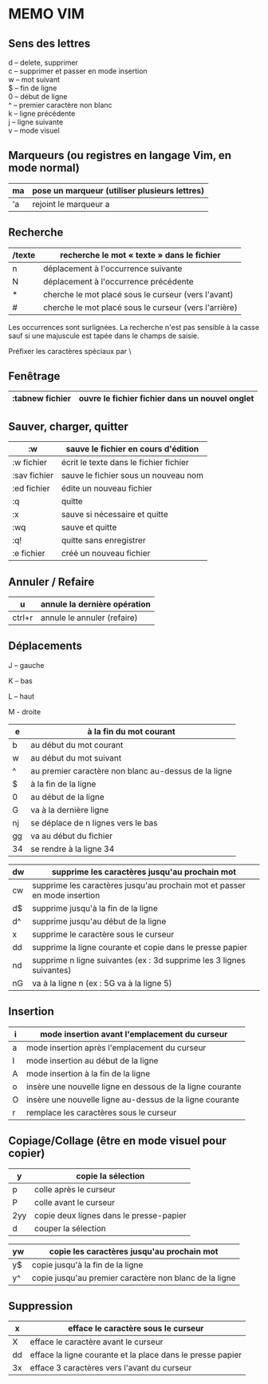 # MEMO VIM

## Sens des lettres

d – delete, supprimer  
c – supprimer et passer en mode insertion  
w – mot suivant  
$ – fin de ligne  
0 – début de ligne  
^ – premier caractère non blanc  
k – ligne précédente  
j – ligne suivante  
v – mode visuel  



## Marqueurs (ou registres en langage Vim, en mode normal)

| ma | pose un marqueur (utiliser plusieurs lettres) |
| --- | --- |
| &#39;a | rejoint le marqueur a |



## Recherche

| /texte | recherche le mot « texte » dans le fichier |
| --- | --- |
| n | déplacement à l&#39;occurrence suivante |
| N | déplacement à l&#39;occurrence précédente |
| \* | cherche le mot placé sous le curseur (vers l&#39;avant) |
| # | cherche le mot placé sous le curseur (vers l&#39;arrière) |

Les occurrences sont surlignées. La recherche n&#39;est pas sensible à la casse sauf si une majuscule est tapée dans le champs de saisie.

Préfixer les caractères spéciaux par \

## Fenêtrage

| :tabnew fichier | ouvre le fichier fichier dans un nouvel onglet |
| --- | --- |

## Sauver, charger, quitter

| :w | sauve le fichier en cours d&#39;édition |
| --- | --- |
| :w fichier | écrit le texte dans le fichier fichier |
| :sav fichier | sauve le fichier sous un nouveau nom |
| :ed fichier | édite un nouveau fichier |
| :q | quitte |
| :x | sauve si nécessaire et quitte |
| :wq | sauve et quitte |
| :q! | quitte sans enregistrer |
| :e fichier | créé un nouveau fichier |

## Annuler / Refaire

| u | annule la dernière opération |
| --- | --- |
| ctrl+r | annule le annuler (refaire) |



## Déplacements

J – gauche

K – bas

L – haut

M - droite

| e | à la fin du mot courant |
| --- | --- |
| b | au début du mot courant |
| w | au début du mot suivant |
| ^  | au premier caractère non blanc au-dessus de la ligne |
| $ | à la fin de la ligne |
| 0 | au début de la ligne |
| G | va à la dernière ligne |
| nj | se déplace de n lignes vers le bas |
| gg | va au début du fichier |
| 34 | se rendre à la ligne 34 |

| dw | supprime les caractères jusqu&#39;au prochain mot |
| --- | --- |
| cw | supprime les caractères jusqu&#39;au prochain mot et passer en mode insertion |
| d$ | supprime jusqu&#39;à la fin de la ligne |
| d^        | supprime jusqu&#39;au début de la ligne |
| x | supprime le caractère sous le curseur |
| dd | supprime la ligne courante et copie dans le presse papier |
| nd | supprime n ligne suivantes (ex : 3d supprime les 3 lignes suivantes) |
| nG | va à la ligne n (ex : 5G va à la ligne 5) |



## Insertion

| i | mode insertion avant l&#39;emplacement du curseur |
| --- | --- |
| a | mode insertion après l&#39;emplacement du curseur |
| I | mode insertion au début de la ligne |
| A | mode insertion à la fin de la ligne |
| o | insère une nouvelle ligne en dessous de la ligne courante |
| O | insère une nouvelle ligne au-dessus de la ligne courante |
| r | remplace les caractères sous le curseur |



## Copiage/Collage (être en mode visuel pour copier)

| y | copie la sélection |
| --- | --- |
| p | colle après le curseur |
| P | colle avant le curseur |
| 2yy | copie deux lignes dans le presse-papier |
| d | couper la sélection |

| yw | copie les caractères jusqu&#39;au prochain mot |
| --- | --- |
| y$ | copie jusqu&#39;à la fin de la ligne |
| y^        | copie jusqu&#39;au premier caractère non blanc de la ligne |

## Suppression

| x | efface le caractère sous le curseur |
| --- | --- |
| X | efface le caractère avant le curseur |
| dd | efface la ligne courante et la place dans le presse papier |
| 3x | efface 3 caractères vers l&#39;avant du curseur |
